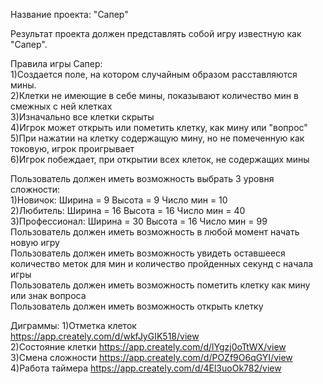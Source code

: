 Название проекта: "Сапер"


Результат проекта должен представлять собой игру известную как "Сапер".

Правила игры Сапер:  
1)Создается поле, на котором случайным образом расставляются мины.          
2)Клетки не имеющие в себе мины, показывают количество мин в смежных с ней клетках       
3)Изначально все клетки скрыты     
4)Игрок может открыть или пометить клетку, как мину или "вопрос"                
5)При нажатии на клетку содержащую мину, но не помеченную как токовую, игрок проигрывает     
6)Игрок побеждает, при открытии всех клеток, не содержащих мины       


Пользователь должен иметь возможность выбрать 3 уровня сложности:         
  1)Новичок:  Ширина = 9 Высота = 9 Число мин = 10      
  2)Любитель: Ширина = 16 Высота = 16 Число мин = 40        
  3)Профессионал: Ширина = 30 Высота = 16 Число мин = 99        
Пользователь должен иметь возможность в любой момент начать новую игру         
Пользователь должен иметь возможность увидеть оставшееся количество меток для мин и количество пройденных секунд с начала игры          
Пользователь должен иметь возможность пометить клетку как мину или знак вопроса     
Пользователь должен иметь возможность открыть клетку


Диграммы:
1)Отметка клеток https://app.creately.com/d/wkfJyGIK518/view  
2)Состояние клетки https://app.creately.com/d/lYgzj0oTtWX/view  
3)Смена сложности https://app.creately.com/d/POZf9O6qGYI/view       
4)Работа таймера https://app.creately.com/d/4El3uoOk782/view  
